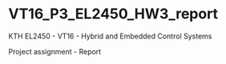 # VT16_P3_EL2450_HW3_report

KTH EL2450 - VT16 - Hybrid and Embedded Control Systems

Project assignment - Report
